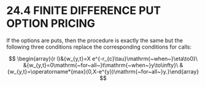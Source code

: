# 24.4 FINITE DIFFERENCE PUT OPTION PRICING

If the options are puts, then the procedure is exactly the same but the following three conditions replace the corresponding conditions for calls:

$$
\begin{array}{r l}&{w_{y,t}=X e^{-r_{c}\tau}\mathrm{~when~}\eta\to0}\ &{w_{y,t}=0\mathrm{~for~all~}t\mathrm{~when~}y\to\infty}\ &{w_{y,t}=\operatorname*{max}(0,X-e^{y})\mathrm{~for~all~}y.}\end{array}
$$
